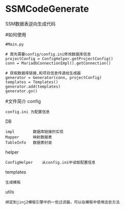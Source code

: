 # SSMCodeGenerate
 SSM数据表逆向生成代码

#如何使用

    #Main.py
    
    # 首先需要config/config.ini修改数据库信息
    projectConfig = ConfigHelper.getProjectConfig()
    conn = MariadbConnectionImpl().getConnection()
   
    # 获取数据库链接,和项目信息传递给生成器
    generator = Generator(conn, projectConfig)
    templates = Templates()
    generator.add(templates)
    generator.go()

#文件简介
config

    config.ini 为配置信息

DB

    impl        数据库链接的实现
    Mapper      映射数据表
    TableInfo   数据表封装
    
helper

    ConfigHelper    从config.ini中读取配置信息
    
templates
        
    生成模板
        
utils

    绑定到jinj2模板引擎中的一些过滤器，可以在模板中使用这些方法
    

    
        

